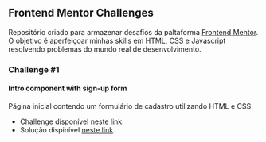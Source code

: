 ## Frontend Mentor Challenges

Repositório criado para armazenar desafios da paltaforma [Frontend Mentor](https://www.frontendmentor.io/). O objetivo é aperfeiçoar minhas skills em HTML, CSS e Javascript resolvendo problemas do mundo real de desenvolvimento.

### Challenge #1
#### Intro component with sign-up form

Página inicial contendo um formulário de cadastro utilizando HTML e CSS.

- Challenge disponível [neste link](https://www.frontendmentor.io/challenges/intro-component-with-signup-form-5cf91bd49edda32581d28fd1).
- Solução dispinível [neste link](https://brendabs.github.io/frontend-mentor/intro-component-with-signup-form-master/).
